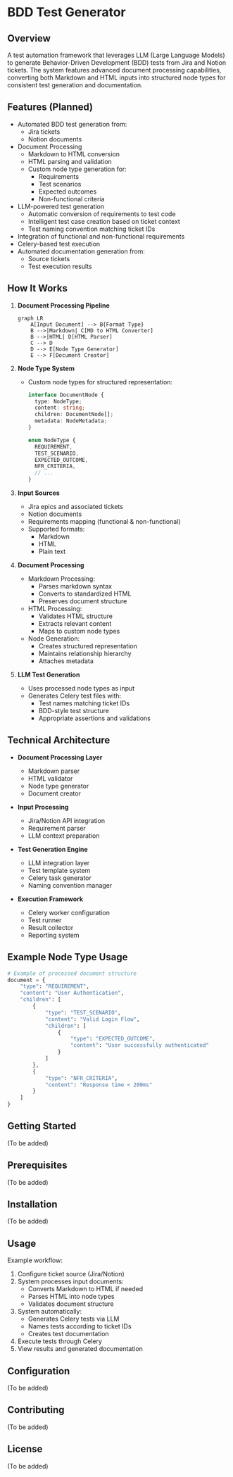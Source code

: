 # BDD Test Generator

## Overview
A test automation framework that leverages LLM (Large Language Models) to generate Behavior-Driven Development (BDD) tests from Jira and Notion tickets. The system features advanced document processing capabilities, converting both Markdown and HTML inputs into structured node types for consistent test generation and documentation.

## Features (Planned)
- Automated BDD test generation from:
  - Jira tickets
  - Notion documents
- Document Processing
  - Markdown to HTML conversion
  - HTML parsing and validation
  - Custom node type generation for:
    - Requirements
    - Test scenarios
    - Expected outcomes
    - Non-functional criteria
- LLM-powered test generation
  - Automatic conversion of requirements to test code
  - Intelligent test case creation based on ticket context
  - Test naming convention matching ticket IDs
- Integration of functional and non-functional requirements
- Celery-based test execution
- Automated documentation generation from:
  - Source tickets
  - Test execution results

## How It Works
1. **Document Processing Pipeline**
   ```mermaid
   graph LR
       A[Input Document] --> B{Format Type}
       B -->|Markdown| C[MD to HTML Converter]
       B -->|HTML| D[HTML Parser]
       C --> D
       D --> E[Node Type Generator]
       E --> F[Document Creator]
   ```

2. **Node Type System**
   - Custom node types for structured representation:
     ```typescript
     interface DocumentNode {
       type: NodeType;
       content: string;
       children: DocumentNode[];
       metadata: NodeMetadata;
     }

     enum NodeType {
       REQUIREMENT,
       TEST_SCENARIO,
       EXPECTED_OUTCOME,
       NFR_CRITERIA,
       // ...
     }
     ```

3. **Input Sources**
   - Jira epics and associated tickets
   - Notion documents
   - Requirements mapping (functional & non-functional)
   - Supported formats:
     - Markdown
     - HTML
     - Plain text

4. **Document Processing**
   - Markdown Processing:
     - Parses markdown syntax
     - Converts to standardized HTML
     - Preserves document structure
   - HTML Processing:
     - Validates HTML structure
     - Extracts relevant content
     - Maps to custom node types
   - Node Generation:
     - Creates structured representation
     - Maintains relationship hierarchy
     - Attaches metadata

5. **LLM Test Generation**
   - Uses processed node types as input
   - Generates Celery test files with:
     - Test names matching ticket IDs
     - BDD-style test structure
     - Appropriate assertions and validations

## Technical Architecture
- **Document Processing Layer**
  - Markdown parser
  - HTML validator
  - Node type generator
  - Document creator

- **Input Processing**
  - Jira/Notion API integration
  - Requirement parser
  - LLM context preparation

- **Test Generation Engine**
  - LLM integration layer
  - Test template system
  - Celery task generator
  - Naming convention manager

- **Execution Framework**
  - Celery worker configuration
  - Test runner
  - Result collector
  - Reporting system

## Example Node Type Usage
```python
# Example of processed document structure
document = {
    "type": "REQUIREMENT",
    "content": "User Authentication",
    "children": [
        {
            "type": "TEST_SCENARIO",
            "content": "Valid Login Flow",
            "children": [
                {
                    "type": "EXPECTED_OUTCOME",
                    "content": "User successfully authenticated"
                }
            ]
        },
        {
            "type": "NFR_CRITERIA",
            "content": "Response time < 200ms"
        }
    ]
}
```

## Getting Started
(To be added)

## Prerequisites
(To be added)

## Installation
(To be added)

## Usage
Example workflow:
1. Configure ticket source (Jira/Notion)
2. System processes input documents:
   - Converts Markdown to HTML if needed
   - Parses HTML into node types
   - Validates document structure
3. System automatically:
   - Generates Celery tests via LLM
   - Names tests according to ticket IDs
   - Creates test documentation
4. Execute tests through Celery
5. View results and generated documentation

## Configuration
(To be added)

## Contributing
(To be added)

## License
(To be added)

